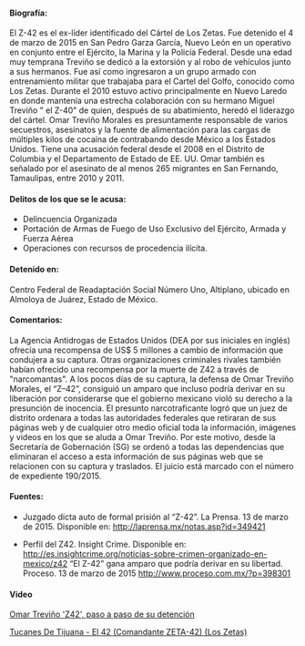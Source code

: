 #### **Biografía:** 

El Z-42 es el ex-líder identificado del Cártel de Los Zetas. Fue detenido el 4 de marzo de 2015 en San Pedro Garza García, Nuevo León en un operativo en conjunto entre el Ejército, la Marina y la Policía Federal.
Desde una edad muy temprana Treviño se dedicó a la extorsión y al robo de vehículos junto a sus hermanos. Fue así como ingresaron a un grupo armado con entrenamiento militar que trabajaba para el Cartel del Golfo, conocido como Los Zetas.
Durante el 2010 estuvo activo principalmente en Nuevo Laredo en donde mantenía una estrecha colaboración con su hermano Miguel Treviño " el Z-40" de quien, después de su abatimiento, heredó el liderazgo del cártel.
Omar Treviño Morales es presuntamente responsable de varios secuestros, asesinatos y la fuente de alimentación para las cargas de múltiples kilos de cocaína de contrabando desde México a los Estados Unidos. Tiene una acusación federal desde el  2008 en el Distrito de Columbia y el Departamento de Estado de EE. UU. 
Omar también es señalado por el asesinato de al menos 265 migrantes en San Fernando, Tamaulipas, entre 2010 y 2011.



#### **Delitos de los que se le acusa:**  

- Delincuencia Organizada
- Portación de Armas de Fuego de Uso Exclusivo del Ejército, Armada y Fuerza Aérea 
- Operaciones con recursos de procedencia ilícita.


#### **Detenido en:**

Centro Federal de Readaptación Social Número Uno, Altiplano, ubicado en Almoloya de Juárez, Estado de México.

#### **Comentarios:**

La Agencia Antidrogas de Estados Unidos (DEA por sus iniciales en inglés) ofrecía una recompensa de US$ 5 millones a cambio de información que condujera a su captura. Otras organizaciones criminales rivales también habían ofrecido una recompensa por la muerte de Z42 a través de "narcomantas".
A los pocos días de su captura, la defensa de Omar Treviño Morales, el “Z–42”, consiguió un amparo que incluso podría derivar en su liberación por considerarse que el gobierno mexicano violó su derecho a la presunción de inocencia.
El presunto narcotraficante logró que un juez de distrito ordenara a todas las autoridades federales que retiraran de sus páginas web y de cualquier otro medio oficial toda la información, imágenes y videos en los que se aluda a Omar Treviño. Por este motivo, desde la Secretaría de Gobernación (SG) se ordenó a todas las dependencias que eliminaran el acceso a esta información de sus páginas web que se relacionen con su captura y traslados.
El juicio está marcado con el número de expediente 190/2015.

#### **Fuentes:**


- Juzgado dicta auto de formal prisión al “Z-42”. La Prensa. 13 de marzo de 2015. Disponible en: http://laprensa.mx/notas.asp?id=349421

- Perfil del Z42. Insight Crime. Disponible en: http://es.insightcrime.org/noticias-sobre-crimen-organizado-en-mexico/z42
“El Z-42” gana amparo que podría derivar en su libertad. Proceso. 13 de marzo de 2015 http://www.proceso.com.mx/?p=398301


#### **Video**

[Omar Treviño 'Z42', paso a paso de su detención](https://www.youtube.com/watch?v=V9cqQjvvvdI&spfreload=10)


[Tucanes De Tijuana - El 42 (Comandante ZETA-42) (Los Zetas)](https://www.youtube.com/watch?v=Xvv6cErlyFw)



